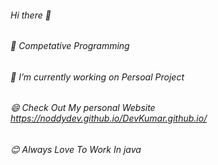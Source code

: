 ###### Hi there 👋
###### 🌱 Competative Programming
###### 🔭 I’m currently working on Persoal Project
###### 😄 Check Out My personal Website https://noddydev.github.io/DevKumar.github.io/
###### 😊 Always Love To Work In java

